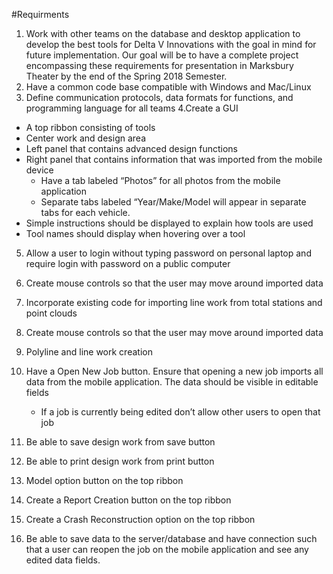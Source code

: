 #Requirments
1. Work with other teams on the database and desktop application to develop the best tools for Delta V Innovations with the goal 
   in mind for future implementation. Our goal will be to have a complete project encompassing these requirements for presentation in 
   Marksbury Theater by the end of the Spring 2018 Semester. 
2. Have a common code base compatible with Windows and Mac/Linux 
3. Define communication protocols, data formats for functions, and programming language for all teams 
4.Create a GUI 
  - A top ribbon consisting of tools
  - Center work and design area
  - Left panel that contains advanced design functions
  - Right panel that contains information that was imported from the mobile device
    - Have a tab labeled “Photos” for all photos from the mobile application
    - Separate tabs labeled “Year/Make/Model will appear in separate tabs for each vehicle.
  - Simple instructions should be displayed to explain how tools are used
  - Tool names should display when hovering over a tool
5. Allow a user to login without typing password on personal laptop and require login with password on a public computer
6. Create mouse controls so that the user may move around imported data
7. Incorporate existing code for importing line work from total stations and point clouds
8. Create mouse controls so that the user may move around imported data
9. Polyline and line work creation
10. Have a Open New Job button. Ensure that opening a new job imports all data from the mobile application. 
    The data should be visible in editable fields
      - If a job is currently being edited don’t allow other users to open that job

11. Be able to save design work from save button
12. Be able to print design work from print button
13. Model option button on the top ribbon
14. Create a Report Creation button on the top ribbon
15. Create a Crash Reconstruction option on the top ribbon
16. Be able to save data to the server/database and have connection such that a user can reopen the job on the mobile application 
    and see any edited data fields.

  
